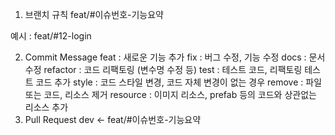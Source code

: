 1. 브랜치 규칙
feat/#이슈번호-기능요약

예시 : feat/#12-login

2. Commit Message
feat : 새로운 기능 추가
fix : 버그 수정, 기능 수정
docs : 문서 수정
refactor : 코드 리팩토링 (변수명 수정 등)
test : 테스트 코드, 리팩토링 테스트 코드 추가
style : 코드 스타일 변경, 코드 자체 변경이 없는 경우
remove : 파일 또는 코드, 리소스 제거
resource : 이미지 리소스, prefab 등의 코드와 상관없는 리소스 추가
3. Pull Request
dev <- feat/#이슈번호-기능요약
